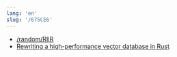 ```yaml
---
lang: 'en'
slug: '/675CE6'
---
```


- [/random/RIIR](https://transitiontech.ca/random/RIIR)
- [Rewriting a high-performance vector database in Rust](https://www.pinecone.io/learn/rust-rewrite/)
